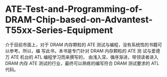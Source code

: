 # ATE-Test-and-Programming-of-DRAM-Chip-based-on-Advantest-T55xx-Series-Equipment
介于目前市面上，对于 DRAM 内存颗粒的 ATE 测试与编程，没有系统性的书籍可以参考。所以，编 写此书，本书是专门针对 DRAM 内存颗粒的 ATE 测 试与爱德万 ATE 机台的 ATL 编程学习而来撰写的， 由浅入深，循序渐进，带领读者进入 DRAM 内存 ATE 测试的行业，最终可以熟练的编写符合 DRAM 测试要求的 ATL 代码。
